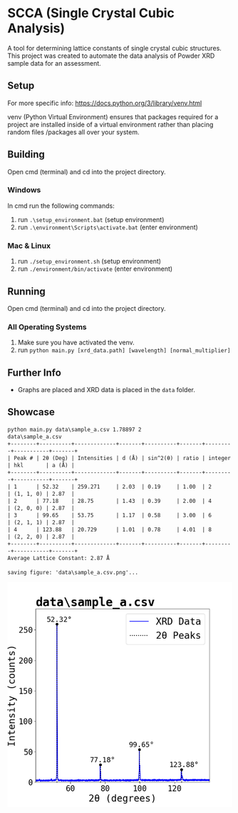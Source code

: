# SCCA (Single Crystal Cubic Analysis)
A tool for determining lattice constants of single crystal cubic structures.
This project was created to automate the data analysis of Powder XRD sample
data for an assessment.

## Setup
For more specific info: https://docs.python.org/3/library/venv.html

venv (Python Virtual Environment) ensures that packages required for a project
are installed inside of a virtual environment rather than placing random files
/packages all over your system.

## Building
Open cmd (terminal) and cd into the project directory.
### Windows
In cmd run the following commands:
1. run `.\setup_environment.bat` (setup environment)
2. run `.\environment\Scripts\activate.bat` (enter environment)

### Mac & Linux
1. run `./setup_environment.sh` (setup environment)
2. run `./environment/bin/activate` (enter environment)

## Running
Open cmd (terminal) and cd into the project directory.
### All Operating Systems
1. Make sure you have activated the venv.
2. run `python main.py [xrd_data.path] [wavelength] [normal_multiplier]`

## Further Info
- Graphs are placed and XRD data is placed in the `data` folder.

## Showcase
```
python main.py data\sample_a.csv 1.78897 2
data\sample_a.csv
+--------+----------+-------------+-------+----------+-------+---------+-----------+-------+
| Peak # | 2θ (Deg) | Intensities | d (Å) | sin^2(θ) | ratio | integer | hkl       | a (Å) |
+--------+----------+-------------+-------+----------+-------+---------+-----------+-------+
| 1      | 52.32    | 259.271     | 2.03  | 0.19     | 1.00  | 2       | (1, 1, 0) | 2.87  |
| 2      | 77.18    | 28.75       | 1.43  | 0.39     | 2.00  | 4       | (2, 0, 0) | 2.87  |
| 3      | 99.65    | 53.75       | 1.17  | 0.58     | 3.00  | 6       | (2, 1, 1) | 2.87  |
| 4      | 123.88   | 20.729      | 1.01  | 0.78     | 4.01  | 8       | (2, 2, 0) | 2.87  |
+--------+----------+-------------+-------+----------+-------+---------+-----------+-------+
Average Lattice Constant: 2.87 Å

saving figure: 'data\sample_a.csv.png'...
```
![sample a](showcase/sample_a.csv.png)